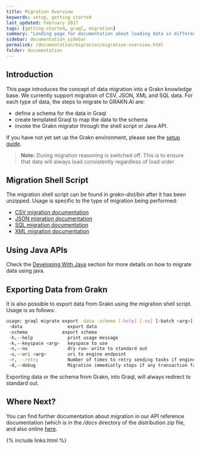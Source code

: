 ```yaml
---
title: Migration Overview
keywords: setup, getting started
last_updated: February 2017
tags: [getting-started, graql, migration]
summary: "Landing page for documentation about loading data in different formats to populate a knowledge base in Grakn."
sidebar: documentation_sidebar
permalink: /documentation/migration/migration-overview.html
folder: documentation
---
```


## Introduction
This page introduces the concept of data migration into a Grakn knowledge base. We currently support migration of CSV, JSON, XML and SQL data. For each type of data, the steps to migrate to GRAKN.AI are:

- define a schema for the data in Graql
- create templated Graql to map the data to the schema
- invoke the Grakn migrator through the shell script or Java API.

If you have not yet set up the Grakn environment, please see the [setup guide](../get-started/setup-guide.html).

> **Note:** During migration reasoning is switched off. This is to ensure that data will always load consistently regardless of load order   

## Migration Shell Script
The migration shell script can be found in *grakn-dist/bin* after it has been unzipped. Usage is specific to the type of migration being performed:

+ [CSV migration documentation](./CSV-migration.html)
+ [JSON migration documentation](./JSON-migration.html)
+ [SQL migration documentation](./SQL-migration.html)
+ [XML migration documentation](./XML-migration.html)

## Using Java APIs

Check the [Developing With Java](../developing-with-java/migration-api.html) section for more details on how to migrate data using java.

## Exporting Data from Grakn

It is also possible to export data from Grakn using the migration shell script. Usage is as follows:

```bash
usage: graql migrate export -data -schema [-help] [-no] [-batch <arg>] [-uri <arg>] [-keyspace <arg>]
 -data                 export data
 -schema             export schema
 -h,--help             print usage message
 -k,--keyspace <arg>   keyspace to use
 -n,--no               dry run- write to standard out
 -u,--uri <arg>        uri to engine endpoint
 -r, --retry           Number of times to retry sending tasks if engine is not available
 -d,--debug            Migration immediatly stops if any transaction fails
```

Exporting data or the schema from Grakn, into Graql, will always redirect to standard out. 

## Where Next?
You can find further documentation about migration in our API reference documentation (which is in the */docs* directory of the distribution zip file, and also online [here](https://grakn.ai/javadocs.html).

{% include links.html %}
